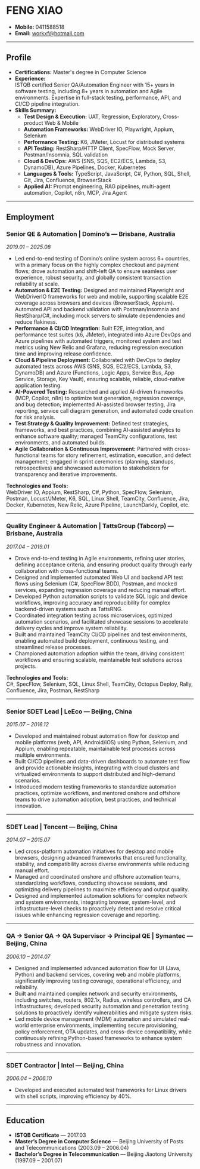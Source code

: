 # FENG XIAO

- **Mobile:** 0411588518  
- **Email:** workxf@hotmail.com  

---

## Profile

- **Certifications:** Master's degree in Computer Science  
- **Experience:**  
  ISTQB certified Senior QA/Automation Engineer with 15+ years in software testing, including 8+ years in automation and Agile environments. Expertise in full-stack testing, performance, API, and CI/CD pipeline integration.  
- **Skills Summary:**  
  - **Test Design & Execution:** UAT, Regression, Exploratory, Cross-product Web & Mobile  
  - **Automation Frameworks:** WebDriver IO, Playwright, Appium, Selenium  
  - **Performance Testing:** K6, JMeter, Locust for distributed systems
  - **API Testing:** RestSharp/HTTP Client, SpecFlow, Mock Server, Postman/Insomnia, SQL validation  
  - **Cloud & DevOps:** AWS (SNS, SQS, EC2/ECS, Lambda, S3, DynamoDB), Azure Pipelines, Docker, Kubernetes  
  - **Languages & Tools:** TypeScript, JavaScript, C#, Python, SQL, Shell, Git, Jira, Confluence, BrowserStack  
  - **Applied AI:** Prompt engineering, RAG pipelines, multi-agent automation, Copilot, n8n, MCP, Jira Agent  

---

## Employment

### Senior QE & Automation | Domino’s — Brisbane, Australia  
*2019.01 – 2025.08*  
- Led end-to-end testing of Domino’s online system across 6+ countries, with a primary focus on the highly complex checkout and payment flows; drove automation and shift-left QA to ensure seamless user experience, robust security, and globally consistent transaction reliability at scale.
- **Automation & E2E Testing:** Designed and maintained Playwright and WebDriverIO frameworks for web and mobile, supporting scalable E2E coverage across browsers and devices (BrowserStack, Appium). Automated API and backend validation with Postman/Insomnia and RestSharp/C#, including mock servers to simulate dependencies and reduce flakiness.  
- **Performance & CI/CD Integration:** Built E2E, integration, and performance test suites (k6, JMeter), integrated into Azure DevOps and Azure pipelines with automated triggers, monitored system and test metrics using New Relic and Grafana, reducing regression execution time and improving release confidence.  
- **Cloud & Pipeline Deployment:** Collaborated with DevOps to deploy automated tests across AWS (SNS, SQS, EC2/ECS, Lambda, S3, DynamoDB) and Azure (Functions, Logic Apps, Service Bus, App Service, Storage, Key Vault), ensuring scalable, reliable, cloud-native application testing.  
- **AI-Powered Testing:** Researched and applied AI-driven frameworks (MCP, Copilot, n8n) to optimize test generation, regression coverage, and bug detection; implemented AI-assisted browser testing, Jira reporting, service call diagram generation, and automated code creation for risk analysis.  
- **Test Strategy & Quality Improvement:** Defined test strategies, frameworks, and best practices, combining AI-assisted analytics to enhance software quality; managed TeamCity configurations, test environments, and automated builds.  
- **Agile Collaboration & Continuous Improvement:** Partnered with cross-functional teams for story refinement, estimation, execution, and defect management; engaged in sprint ceremonies (planning, standups, retrospectives) and showcased automation to stakeholders for transparency and iterative improvements.  

**Technologies and Tools:**  
WebDriver IO, Appium, RestSharp, C#, Python, SpecFlow, Selenium, Postman, Locust/JMeter, K6, SQL, Linux Shell, TeamCity, Confluence, Jira, Docker, Kubernetes, New Relic, Azure Pipeline, LaunchDarkly, Copilot, etc.  

---

### Quality Engineer & Automation | TattsGroup (Tabcorp) — Brisbane, Australia  
*2017.04 – 2019.01*  
- Drove end-to-end testing in Agile environments, refining user stories, defining acceptance criteria, and ensuring product quality through early collaboration with cross-functional teams.  
- Designed and implemented automated Web UI and backend API test flows using Selenium (C#, SpecFlow BDD), Postman, and mocked services, expanding regression coverage and reducing manual effort.  
- Developed Python automation scripts to validate SQL logic and device workflows, improving accuracy and reproducibility for complex backend-driven systems such as TattsRNG.  
- Coordinated integration testing across microservices, optimized automation scenarios, and facilitated showcase sessions to accelerate delivery cycles and improve system reliability.  
- Built and maintained TeamCity CI/CD pipelines and test environments, enabling automated build deployment, continuous testing, and streamlined release processes.  
- Championed automation adoption within the team, driving consistent workflows and ensuring scalable, maintainable test solutions across projects.  

**Technologies and Tools:**  
C#, SpecFlow, Selenium, SQL, Linux Shell, TeamCity, Octopus Deploy, Rally, Confluence, Jira, Postman, RestSharp  

---

### Senior SDET Lead | LeEco — Beijing, China  
*2015.07 – 2016.12*  
- Developed and maintained robust automation flow for desktop and mobile platforms (web, API, Android/iOS) using Python, Selenium, and Appium, enabling repeatable, maintainable test processes across multiple environments.  
- Built CI/CD pipelines and data-driven dashboards to automate test flow and provide actionable insights, integrating with cloud clusters and virtualized environments to support distributed and high-demand scenarios.  
- Introduced modern testing frameworks to standardize automation practices, optimize workflows, and mentored onshore and offshore teams to drive automation adoption, best practices, and technical innovation.  

---

### SDET Lead | Tencent — Beijing, China  
*2014.07 – 2015.07*  
- Led cross-platform automation initiatives for desktop and mobile browsers, designing advanced frameworks that ensured functionality, stability, and compatibility across diverse environments while reducing manual effort.  
- Managed and coordinated onshore and offshore automation teams, standardizing workflows, conducting showcase sessions, and optimizing delivery pipelines to maximize efficiency and output quality.  
- Designed and implemented automation solutions for complex network and system environments, integrating browser, system-level, and infrastructure-level checks to proactively detect and resolve critical issues while enhancing regression coverage and reporting.  

---

### QA → Senior QA → QA Supervisor → Principal QE | Symantec — Beijing, China  
*2006.10 – 2014.07*  
- Designed and implemented advanced automation flow for UI (Java, Python) and backend services, covering web and mobile platforms, significantly improving testing coverage, operational efficiency, and reliability.  
- Built and maintained complex network and security environments, including switches, routers, 802.1x, Radius, wireless controllers, and CA infrastructures; developed security automation and penetration testing solutions to proactively identify vulnerabilities and mitigate system risks.  
- Led mobile device management (MDM) automation and simulated real-world enterprise environments, implementing secure provisioning, policy enforcement, OTA updates, and cross-device compatibility, while continuously refining Python-based frameworks to enhance system robustness and innovation.  

---

### SDET Contractor | Intel — Beijing, China  
*2006.04 – 2006.10*  
- Developed and executed automated test frameworks for Linux drivers with shell scripts, improving efficiency by 40%.  

---

## Education

- **ISTQB Certificate** — 2017.03  
- **Master’s Degree in Computer Science** — Beijing University of Posts and Telecommunications (2003.09 – 2006.04)  
- **Bachelor’s Degree in Telecommunication** — Beijing Jiaotong University (1997.09 – 2001.07)  
